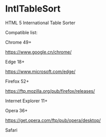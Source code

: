 # IntlTableSort

HTML 5 International Table Sorter

Compatible list:

Chrome 49+

https://www.google.cn/chrome/

Edge 18+

https://www.microsoft.com/edge/

Firefox 52+

https://ftp.mozilla.org/pub/firefox/releases/

Internet Explorer 11+

Opera 36+

https://get.opera.com/ftp/pub/opera/desktop/

Safari
